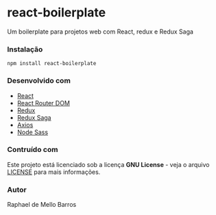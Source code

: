 # react-boilerplate
Um boilerplate para projetos web com React, redux e Redux Saga

### Instalação
```
npm install react-boilerplate
```

### Desenvolvido com
- [React](https://reactjs.org/)
- [React Router DOM](https://reacttraining.com/react-router/)
- [Redux](https://redux.js.org/)
- [Redux Saga](https://redux-saga.js.org/)
- [Axios](https://github.com/axios/axios)
- [Node Sass](https://github.com/sass/node-sass)

### Contruído com
Este projeto está licenciado sob a licença **GNU License** - veja o arquivo [LICENSE](LICENSE) para mais informações.

### Autor
Raphael de Mello Barros